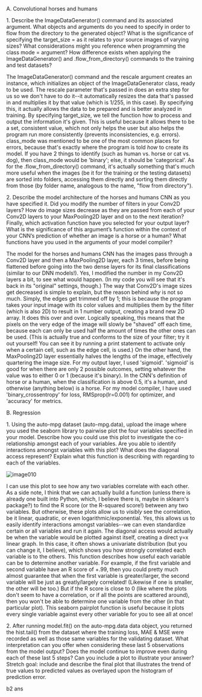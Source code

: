 
A. Convolutional horses and humans

1\. Describe the ImageDataGenerator() command and its associated argument. What objects and arguments do you need to specify in order to flow from the directory to the generated object? What is the significance of specifying the target_size = as it relates to your source images of varying sizes? What considerations might you reference when programming the class mode = argument? How difference exists when applying the ImageDataGenerator() and .flow_from_directory() commands to the training and test datasets?

The ImageDataGenerator() command and the rescale argument creates an instance, which initializes an object of the ImageDataGenerator class, ready to be used. The rescale parameter that's passed in does an extra step for us so we don't have to do it--it automatically resizes the data that's passed in and multiplies it by that value (which is 1/255, in this case). By specifying this, it actually allows the data to be prepared and is better analyzed in training. By specifying target_size, we tell the function how to process and output the information it's given. This is useful because it allows there to be a set, consistent value, which not only helps the user but also helps the program run more consistently (prevents inconsistencies, e.g. errors). class_mode was mentioned to be one of the most common places for errors, because that's exactly where the program is told *how* to create its model. If you have 2 things to identify (such as human vs. horse or cat vs. dog), then class_mode would be 'binary'; else, it should be 'categorical'. As for the .flow_from_directory() command, it's actually something that's much more useful when the images (be it for the training or the testing datasets) are sorted into folders, accessing them directly and sorting them directly from those (by folder name, analogous to the name, "flow from directory").

2\. Describe the model architecture of the horses and humans CNN as you have specified it. Did you modify the number of filters in your Conv2D layers? How do image sizes decrease as they are passed from each of your Conv2D layers to your MaxPooling2D layer and on to the next iteration? Finally, which activation function have you selected for your output layer? What is the significance of this argument’s function within the context of your CNN’s prediction of whether an image is a horse or a human? What functions have you used in the arguments of your model compiler?

The model for the horses and humans CNN has the images pass through a Conv2D layer and then a MaxPooling2D layer, each 3 times, before being flattened before going into the two dense layers for its final classifications (similar to our DNN models!). Yes, I modified the number in my Conv2D layers a bit, to see what would happen. (In my code you will see that it's back in its "original" settings, though.) The way that Conv2D's image sizes get decreased is simple to explain, but the reason behind *why* is not so much. Simply, the edges get trimmed off by 1; this is because the program takes your input image with its color values and multiplies them by the filter (which is also 2D) to result in 1 number output, creating a brand new 2D array. It does this over and over. Logically speaking, this means that the pixels on the very edge of the image will slowly be "shaved" off each time, because each can only be used half the amount of times the other ones can be used. (This is actually true and conforms to the size of your filter; try it out yourself! You can see it by running a print statement to activate only when a certain cell, such as the edge cell, is used.) On the other hand, the MaxPooling2D layer essentially halves the lengths of the image, effectively quartering the image size. For my output layer, I used 'sigmoid'. 'sigmoid' is good for when there are only 2 possible outcomes, setting whatever the value was to either 0 or 1 (because it's binary). In the CNN's definition of horse or a human, when the classification is above 0.5, it's a human, and otherwise (anything below) is a horse. For my model compiler, I have used 'binary_crossentropy' for loss, RMSprop(lr=0.001) for optimizer, and 'accuracy' for metrics.

B. Regression

1\. Using the auto-mpg dataset (auto-mpg.data), upload the image where you used the seaborn library to pairwise plot the four variables specified in your model. Describe how you could use this plot to investigate the co-relationship amongst each of your variables. Are you able to identify interactions amongst variables with this plot? What does the diagonal access represent? Explain what this function is describing with regarding to each of the variables.

![image010](https://github.com/dshuangg/responses/raw/master/image010.png)

I can use this plot to see how any two variables correlate with each other. As a side note, I think that we can actually build a function (unless there is already one built into Python, which, I believe there is, maybe in sklearn's package?) to find the R score (or the R-squared score!) between any two variables. But otherwise, these plots allow us to *visibly* see the correlation, be it linear, quadratic, or even logarithmic/exponential. Yes, this allows us to easily identify interactions amongst variables--we can even standardize certain or all variables and run it again. The diagonal access would actually be when the variable would be plotted against itself, creating a direct y=x linear graph. In this case, it often shows a univariate distribution (but you can change it, I believe), which shows you how strongly correlated each variable is to the others. This function describes how useful each variable can be to determine another variable. For example, if the first variable and second variable have an R score of +.99, then you could pretty much almost guarantee that when the first variable is greater/larger, the second variable will be just as greatly/largely correlated! (Likewise if one is smaller, the other will be too.) But if the R score is close to 0 (like where the plots don't seem to have a correlation, or if all the points are scattered around), then you won't be able to determine one variable from the other (in that particular plot). This seaborn pairplot function is useful because it plots every single variable against every other variable for you to see all at once!

2\. After running model.fit() on the auto-mpg.data data object, you returned the hist.tail() from the dataset where the training loss, MAE & MSE were recorded as well as those same variables for the validating dataset. What interpretation can you offer when considering these last 5 observations from the model output? Does the model continue to improve even during each of these last 5 steps? Can you include a plot to illustrate your answer? Stretch goal: include and describe the final plot that illustrates the trend of true values to predicted values as overlayed upon the histogram of prediction error.

b2 ans

